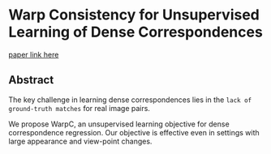 
# Warp Consistency for Unsupervised Learning of Dense Correspondences

[paper link here]()

## Abstract

The key challenge in learning dense correspondences lies in the `lack of ground-truth matches` for real image pairs.

We propose WarpC, an unsupervised learning objective for dense correspondence regression.
Our objective is effective even in settings with large appearance and view-point changes.


